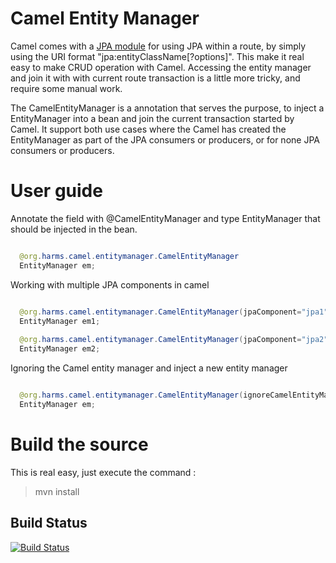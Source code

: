 # Camel Entity Manager

Camel comes with a [JPA module](http://camel.apache.org/jpa.html) for using JPA within a route, 
by simply using the URI format "jpa:entityClassName[?options]". This make it real easy to make CRUD operation with Camel. 
Accessing the entity manager and join it with with current route transaction is a little more tricky, and require 
some manual work.

The CamelEntityManager is a annotation that serves the purpose, to inject a EntityManager into a bean
and join the current transaction started by Camel. It support both use cases where the Camel has created
the EntityManager as part of the JPA consumers or producers, or for none JPA consumers or producers.

# User guide

Annotate the field with @CamelEntityManager and type EntityManager that should be injected in the bean.

```java

  @org.harms.camel.entitymanager.CamelEntityManager
  EntityManager em;
```

Working with multiple JPA components in camel
```java

  @org.harms.camel.entitymanager.CamelEntityManager(jpaComponent="jpa1")
  EntityManager em1;
  
  @org.harms.camel.entitymanager.CamelEntityManager(jpaComponent="jpa2")
  EntityManager em2;
```

Ignoring the Camel entity manager and inject a new entity manager
```java

  @org.harms.camel.entitymanager.CamelEntityManager(ignoreCamelEntityManager=true)
  EntityManager em;
```
 
# Build the source
 
This is real easy, just execute the command : 

> mvn install 

Build Status
---------------

[![Build Status](https://travis-ci.org/fharms/camel-jpa-entitymanager.svg?branch=master)](https://travis-ci.org/fharms/camel-jpa-entitymanager)
